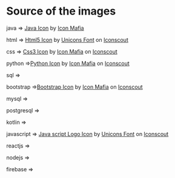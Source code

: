 # Source of the images

java => <a href="https://iconscout.com/icons/java" target="_blank">Java Icon</a> by <a href="https://iconscout.com/contributors/icon-mafia" target="_blank">Icon Mafia</a>

html => <a href="https://iconscout.com/icons/html" target="_blank">Html5 Icon</a> by <a href="https://iconscout.com/contributors/unicons">Unicons Font</a> on <a href="https://iconscout.com">Iconscout</a>

css => <a href="https://iconscout.com/icons/css3" target="_blank">Css3 Icon</a> by <a href="https://iconscout.com/contributors/icon-mafia">Icon Mafia</a> on <a href="https://iconscout.com">Iconscout</a>

python =><a href="https://iconscout.com/icons/python" target="_blank">Python Icon</a> by <a href="https://iconscout.com/contributors/icon-mafia">Icon Mafia</a> on <a href="https://iconscout.com">Iconscout</a>

sql =>

bootstrap =><a href="https://iconscout.com/icons/bootstrap" target="_blank">Bootstrap Icon</a> by <a href="https://iconscout.com/contributors/icon-mafia">Icon Mafia</a> on <a href="https://iconscout.com">Iconscout</a>

mysql =>

postgresql =>

kotlin =>

javascript => <a href="https://iconscout.com/icons/logo" target="_blank">Java script Logo Icon</a> by <a href="https://iconscout.com/contributors/unicons">Unicons Font</a> on <a href="https://iconscout.com">Iconscout</a>

reactjs =>

nodejs =>

firebase =>

